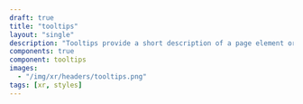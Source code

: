 ```yaml
---
draft: true
title: "tooltips"
layout: "single"
description: "Tooltips provide a short description of a page element or control."
components: true
component: tooltips
images:
  - "/img/xr/headers/tooltips.png"
tags: [xr, styles]
---
```

